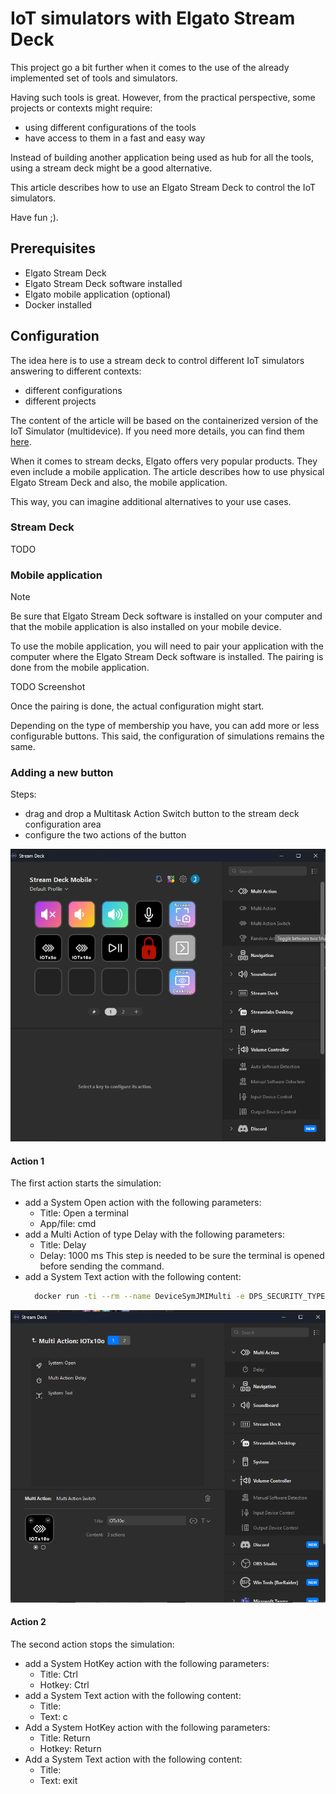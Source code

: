 # IoT simulators with Elgato Stream Deck

This project go a bit further when it comes to the use of the already implemented set of tools and simulators.

Having such tools is great. However, from the practical perspective, some projects or contexts might require:
 - using different configurations of the tools
 - have access to them in a fast and easy way

Instead of building another application being used as hub for all the tools, using a stream deck might be a good alternative.

This article describes how to use an Elgato Stream Deck to control the IoT simulators.

Have fun ;).

## Prerequisites

- Elgato Stream Deck
- Elgato Stream Deck software installed
- Elgato mobile application (optional)
- Docker installed


## Configuration

The idea here is to use a stream deck to control different IoT simulators answering to different contexts:
 - different configurations
 - different projects

The content of the article will be based on the containerized version of the IoT Simulator (multidevice).
If you need more details, you can find them [here](../tools/simulators/iot-simulator-multi-device-container.md).

When it comes to stream decks, Elgato offers very popular products. They even include a mobile application.
The article describes how to use physical Elgato Stream Deck and also, the mobile application.

This way, you can imagine additional alternatives to your use cases.


### Stream Deck

TODO


### Mobile application

> [!NOTE]
>
> Be sure that Elgato Stream Deck software is installed on your computer and that the mobile application is also installed on your mobile device.
>

To use the mobile application, you will need to pair your application with the computer where the Elgato Stream Deck software is installed.
The pairing is done from the mobile application.

TODO
Screenshot

Once the pairing is done, the actual configuration might start.

Depending on the type of membership you have, you can add more or less configurable buttons.
This said, the configuration of simulations remains the same.


### Adding a new button

Steps:
 - drag and drop a Multitask Action Switch button to the stream deck configuration area
 - configure the two actions of the button

![Configuration](media/streamdeck_mobile.png)

#### Action 1

The first action starts the simulation:

- add a System Open action with the following parameters:
  - Title: Open a terminal
  - App/file: cmd
- add a Multi Action of type Delay with the following parameters:
  - Title: Delay
  - Delay: 1000 ms
  This step is needed to be sure the terminal is opened before sending the command.
- add a System Text action with the following content:
  ```bash
    docker run -ti --rm --name DeviceSymJMIMulti -e DPS_SECURITY_TYPE="SymmetricKey" -e TRANSPORT_TYPE="Mqtt" -e DPS_IDSCOPE="TO BE REPLACED" -e DPS_PRIMARY_SYMMETRIC_KEY="TO BE REPLACED" -e MULTIDEVICE_DEVICE_COUNT=10 -e MULTIDEVICE_DEVICE_PREFIX="sim-" -e MULTIDEVICE_DEVICE_ID_FORMAT="test-d{0}" --network="host" jmiacr.azurecr.io/iot-simulator-dps-multi:8.2.785.2258
  ```

![Multiaction 1](media/streamdeck_multiaction1.png)

#### Action 2

The second action stops the simulation:

 - add a System HotKey action with the following parameters:
   - Title: Ctrl
   - Hotkey: Ctrl
 - add a System Text action with the following content:
   - Title: 
   - Text: c
 - Add a System HotKey action with the following parameters:
   - Title: Return
   - Hotkey: Return
 - Add a System Text action with the following content:
   - Title: 
   - Text: exit
